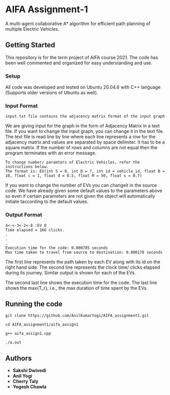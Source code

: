 # AIFA Assignment-1

A multi-agent collaborative A\* algorithm for efficient path planning of multiple Electric Vehicles.

## Getting Started

This repository is for the term project of AIFA course 2021. The code has been well commented and organized for easy understanding and use.

### Setup

All code was developed and tested on Ubuntu 20.04.6 with C++ language (Supports older versions of Ubuntu as well).

### Input Format

```
input.txt file contains the adjacency matrix format of the input graph
```

We are giving input for the graph in the form of Adjacency Matrix in a text file. If you want to change the input graph, you can change it in the text file.
The text file is read line by line where each line represents a row for the adjacency matrix and values are separated by space delimiter. It has to be a square matrix. If the number of rows and columns are not equal then the program terminates with an error message.

```
To change number/ paramters of Electric Vehicles, refer the instructions below.
The format is: EV(int S = 0, int D = 7, int id = vehicle_id, float B = 10, float c = 1, float d = 0.5, float M = 50, float s = 0.7)
```

If you want to change the number of EVs you can changeit in the source code.
We have already given some default values to the parameters above so even if certain parameters are not given the object will automatically initiate taccording to the default values.

### Output Format

```
4<-<-3<-2<-8 :EV 0
Time elapsed = 166 clicks.
.
.
.
Execution time for the code: 0.000785 seconds
Max time taken to travel from source to destination: 0.000178 seconds
```

The first line represents the path taken by each EV along with its id on the right hand side.
The second line represents the clock time/ clicks elapsed during its journey. Similar output is shown for each of the EVs.

The second last line shows the execution time for the code.
The last line shows the max{T_r}, i.e., the max duration of time spent by the EVs.

## Running the code

```
git clone https://github.com/AnilKumarYogi/AIFA_assignment1.git

cd AIFA_assignment1/aifa_assign1

g++ aifa_assign1.cpp

./a.out
```

## Authors

- **Sakshi Dwivedi**
- **Anil Yogi**
- **Cherry Taly**
- **Yogesh Chawla**
